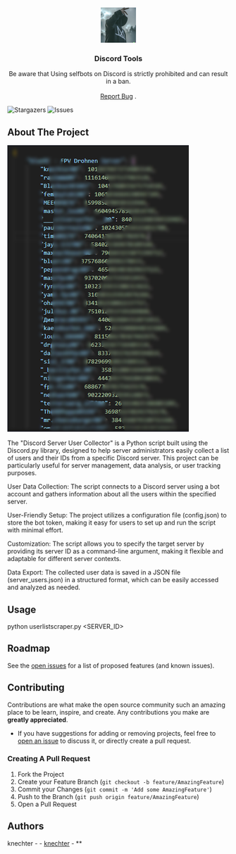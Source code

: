 <br/>
<p align="center">
  <a href="https://github.com/knechter-maker/discord-scraper-tools">
    <img src="pictures/logo2.png" alt="Logo" width="80" height="80">
  </a>

  <h3 align="center">Discord Tools</h3>

  <p align="center">
    Be aware that Using selfbots on Discord is strictly prohibited and can result in a ban.
    <br/>
    <br/>
    <a href="https://github.com/knechter-maker/discord-scraper-tools/issues">Report Bug</a>
    .
  </p>
</p>

![Stargazers](https://img.shields.io/github/stars/knechter-maker/discord-scraper-tools?style=social) ![Issues](https://img.shields.io/github/issues/knechter-maker/discord-scraper-tools) 

## About The Project

![Screen Shot](pictures/exam.PNG)

The "Discord Server User Collector" is a Python script built using the Discord.py library, designed to help server administrators easily collect a list of users and their IDs from a specific Discord server. This project can be particularly useful for server management, data analysis, or user tracking purposes.

User Data Collection: The script connects to a Discord server using a bot account and gathers information about all the users within the specified server.

User-Friendly Setup: The project utilizes a configuration file (config.json) to store the bot token, making it easy for users to set up and run the script with minimal effort.

Customization: The script allows you to specify the target server by providing its server ID as a command-line argument, making it flexible and adaptable for different server contexts.

Data Export: The collected user data is saved in a JSON file (server_users.json) in a structured format, which can be easily accessed and analyzed as needed.




## Usage

python userlistscraper.py <SERVER_ID>


## Roadmap

See the [open issues](https://github.com/knechter-maker/discord-scraper-tools/issues) for a list of proposed features (and known issues).

## Contributing

Contributions are what make the open source community such an amazing place to be learn, inspire, and create. Any contributions you make are **greatly appreciated**.
* If you have suggestions for adding or removing projects, feel free to [open an issue](https://github.com/knechter-maker/discord-scraper-tools/issues/new) to discuss it, or directly create a pull request.

### Creating A Pull Request

1. Fork the Project
2. Create your Feature Branch (`git checkout -b feature/AmazingFeature`)
3. Commit your Changes (`git commit -m 'Add some AmazingFeature'`)
4. Push to the Branch (`git push origin feature/AmazingFeature`)
5. Open a Pull Request

## Authors

 knechter -  - [knechter](https://github.com/knechter-maker) - **



